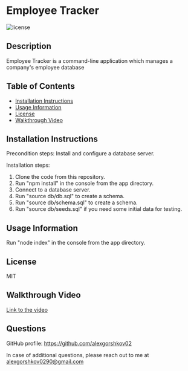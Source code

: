 # Employee Tracker

![license](https://img.shields.io/badge/license-MIT-blue?style=plastic)


## Description
  
Employee Tracker is a command-line application which manages a company's employee database
  
  
## Table of Contents

* [Installation Instructions](#installation-instructions)
* [Usage Information](#usage-information)
* [License](#license)
* [Walkthrough Video](#walkthrough-video)

## Installation Instructions

Precondition steps: Install and configure a database server.

Installation steps:
1) Clone the code from this repository.
2) Run "npm install" in the console from the app directory.
3) Connect to a database server.
4) Run "source db/db.sql" to create a schema.
5) Run "source db/schema.sql" to create a schema.
6) Run "source db/seeds.sql" if you need some initial data for testing.


## Usage Information

Run "node index" in the console from the app directory.


## License

MIT


## Walkthrough Video

[Link to the video](https://drive.google.com/file/d/1_mnKRYEChdP4PWYxL1XpZ_NK1ohdYH-g/view) 


## Questions

GitHub profile: https://github.com/alexgorshkov02

In case of additional questions, please reach out to me at alexgorshkov0290@gmail.com

